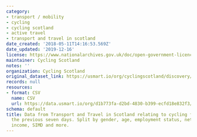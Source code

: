 ```yaml
---
category:
- transport / mobility
- cycling
- cycling scotland
- active travel
- transport and travel in scotland
date_created: '2018-05-11T14:16:53.569Z'
date_updated: '2019-12-16'
license: https://www.nationalarchives.gov.uk/doc/open-government-licence/version/3/
maintainer: Cycling Scotland
notes: ''
organization: Cycling Scotland
original_dataset_link: https://usmart.io/org/cyclingscotland/discovery/discovery-view-detail/1891331f-7ec1-4d7a-9ad5-4c43bb817ad8
records: null
resources:
- format: CSV
  name: CSV
  url: https://data.usmart.io/org/d1b773fa-d2bd-4830-b399-ecfd18e832f3/resource?resourceGUID=7a097bf0-1a75-4cf2-b4d7-90d6b73aa15e
schema: default
title: Data from Transport and Travel in Scotland relating to cycling frequency in
  the previous seven days. Split by gender, age, employment status, net household
  income, SIMD and more.
---
```


